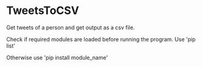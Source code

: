 # TweetsToCSV
Get tweets of a person and get output as a csv file.


Check if required modules are loaded before running the program. 
Use 
'pip list'

Otherwise
use
'pip install module_name'
